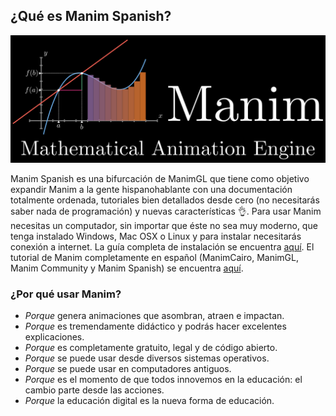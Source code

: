 ## ¿Qué es Manim Spanish?

![Logo de Manim](logo.png)

Manim Spanish es una bifurcación de ManimGL que tiene como objetivo expandir Manim a la gente hispanohablante con una documentación totalmente ordenada, tutoriales bien detallados desde cero (no necesitarás saber nada de programación) y nuevas características 👌. Para usar Manim necesitas un computador, sin importar que éste no sea muy moderno, que tenga instalado Windows, Mac OSX o Linux y para instalar necesitarás conexión a internet. La guía completa de instalación se encuentra [aquí](https://hachedoso.github.io/ManimSpanish/Instalación/). El tutorial de Manim completamente en español (ManimCairo, ManimGL, Manim Community y Manim Spanish) se encuentra [aquí](https://hachedoso.github.io/ManimSpanish/Tutorial/).

### ¿Por qué usar Manim?
- *Porque* genera animaciones que asombran, atraen e impactan.
- *Porque* es tremendamente didáctico y podrás hacer excelentes explicaciones.
- *Porque* es completamente gratuito, legal y de código abierto.
- *Porque* se puede usar desde diversos sistemas operativos.
- *Porque* se puede usar en computadores antiguos.
- *Porque* es el momento de que todos innovemos en la educación: el cambio parte desde las acciones.
- *Porque* la educación digital es la nueva forma de educación.
